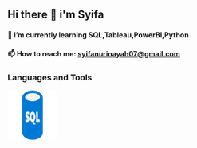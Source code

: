 ## Hi there 👋 i'm Syifa 

#### 🌱 I’m currently learning SQL,Tableau,PowerBI,Python
#### 📫 How to reach me: syifanurinayah07@gmail.com

### Languages and Tools
<img src="https://github.com/syifanurinayah/syifanurinayah/blob/main/imageedit_1_6076270254.png" width="100" height="100" />




<!--
**syifanurinayah/syifanurinayah** is a ✨ _special_ ✨ repository because its `README.md` (this file) appears on your GitHub profile.

Here are some ideas to get you started:

- 🔭 I’m currently working on ...
🌱 I’m currently learning SQL,Tableau,PowerBI,Python
- 👯 I’m looking to collaborate on ...
- 🤔 I’m looking for help with ...
- 💬 Ask me about ...
 📫 How to reach me: syifanurinayah07@gmail.com
- 😄 Pronouns: ...
- ⚡ Fun fact: ...
-->

